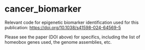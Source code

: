 # cancer_biomarker
Relevant code for epigenetic biomarker identification used for this publication: https://doi.org/10.1038/s41598-024-64569-5

Please see the paper (DOI above) for specifics, including the list of homeobox genes used, the genome assemblies, etc. 
